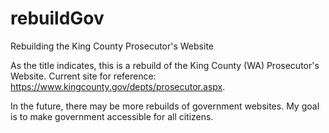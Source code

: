 # rebuildGov
Rebuilding the King County Prosecutor's Website

As the title indicates, this is a rebuild of the King County (WA) Prosecutor's Website. Current site for reference: https://www.kingcounty.gov/depts/prosecutor.aspx.

In the future, there may be more rebuilds of government websites. My goal is to make government accessible for all citizens.
